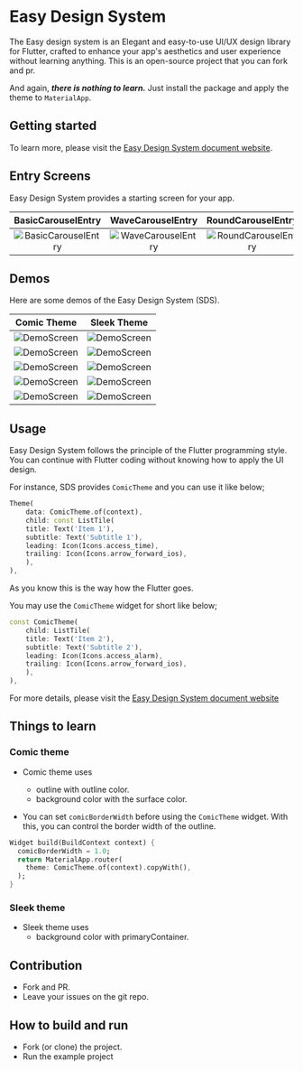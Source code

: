 # Easy Design System

The Easy design system is an Elegant and easy-to-use UI/UX design library for Flutter, crafted to enhance your app's aesthetics and user experience without learning anything. This is an open-source project that you can fork and pr.

And again, ***there is nothing to learn.*** Just install the package and apply the theme to `MaterialApp`.

## Getting started

To learn more, please visit the [Easy Design System document website](https://thruthesky.github.io/easy_design_system_backup_2024_09_24/).

## Entry Screens

Easy Design System provides a starting screen for your app.

| BasicCarouselEntry | WaveCarouselEntry | RoundCarouselEntry |
| :---: | :---: | :---: |
| ![BasicCarouselEntry](https://github.com/thruthesky/easy_design_system/blob/main/docs/images/basic_carousel_entry.jpg?raw=true)| ![WaveCarouselEntry](https://github.com/thruthesky/easy_design_system/blob/main/docs/images/wave_carousel_entry.jpg?raw=true)| ![RoundCarouselEntry](https://github.com/thruthesky/easy_design_system/blob/main/docs/images/round_carousel_entry.jpg?raw=true)|

## Demos

Here are some demos of the Easy Design System (SDS).

| Comic Theme   | Sleek Theme                                                |
| :---: | :---: | 
| ![DemoScreen](https://github.com/thruthesky/easy_design_system/blob/main/docs/images/demo.comic.home.screen.jpg?raw=true) |  ![DemoScreen](https://github.com/thruthesky/easy_design_system/blob/main/docs/images/demo.sleek.home.screen.jpg?raw=true) |
| ![DemoScreen](https://github.com/thruthesky/easy_design_system/blob/main/docs/images/demo.comic.login.screen.jpg?raw=true)| ![DemoScreen](https://github.com/thruthesky/easy_design_system/blob/main/docs/images/demo.sleek.login.screen.jpg?raw=true)|
| ![DemoScreen](https://github.com/thruthesky/easy_design_system/blob/main/docs/images/comic.widgets.tab_1.jpg?raw=true)| ![DemoScreen](https://github.com/thruthesky/easy_design_system/blob/main/docs/images/sleek.widgets.tab_1.jpg?raw=true) |
| ![DemoScreen](https://github.com/thruthesky/easy_design_system/blob/main/docs/images/comic.widgets.tab_2.jpg?raw=true)| ![DemoScreen](https://github.com/thruthesky/easy_design_system/blob/main/docs/images/sleek.widgets.tab_2.jpg?raw=true) |
| ![DemoScreen](https://github.com/thruthesky/easy_design_system/blob/main/docs/images/comic.widgets.tab_3.jpg?raw=true)| ![DemoScreen](https://github.com/thruthesky/easy_design_system/blob/main/docs/images/sleek.widgets.tab_3.jpg?raw=true) |


## Usage

Easy Design System follows the principle of the Flutter programming style. You can continue with Flutter coding without knowing how to apply the UI design.

For instance, SDS provides `ComicTheme` and you can use it like below;

```dart
Theme(
    data: ComicTheme.of(context),
    child: const ListTile(
    title: Text('Item 1'),
    subtitle: Text('Subtitle 1'),
    leading: Icon(Icons.access_time),
    trailing: Icon(Icons.arrow_forward_ios),
    ),
),
```

As you know this is the way how the Flutter goes.

You may use the `ComicTheme` widget for short like below;

```dart
const ComicTheme(
    child: ListTile(
    title: Text('Item 2'),
    subtitle: Text('Subtitle 2'),
    leading: Icon(Icons.access_alarm),
    trailing: Icon(Icons.arrow_forward_ios),
    ),
),
```

For more details, please visit the [Easy Design System document website](https://thruthesky.github.io/easy_design_system_backup_2024_09_24/)

## Things to learn

### Comic theme

- Comic theme uses
  - outline with outline color.
  - background color with the surface color.

- You can set `comicBorderWidth` before using the `ComicTheme` widget. With this, you can control the border width of the outline.

```dart
Widget build(BuildContext context) {
  comicBorderWidth = 1.0;
  return MaterialApp.router(
    theme: ComicTheme.of(context).copyWith(),
  );
}
```

### Sleek theme

- Sleek theme uses
  - background color with primaryContainer.


## Contribution

- Fork and PR.
- Leave your issues on the git repo.



## How to build and run


- Fork (or clone) the project.
- Run the example project
